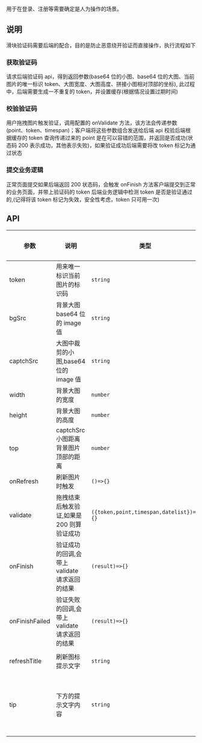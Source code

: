 用于在登录、注册等需要确定是人为操作的场景。

## 说明

滑块验证码需要后端的配合，目的是防止恶意绕开验证而直接操作，执行流程如下

### 获取验证码

请求后端验证码 api，得到返回参数(base64 位的小图、base64 位的大图、当前图片的唯一标识 token、大图宽度、大图高度、拼接小图相对顶部的坐标), 此过程中，后端需要生成一不重复的 token，并设置缓存(根据情况设置过期时间)

### 校验验证码

用户拖拽图片触发验证，调用配置的 onValidate 方法，该方法会传递参数(point、token、timespan)；客户端将这些参数组合发送给后端 api 校验后端根据缓存的 token 查询传递过来的 point 是在可以容错的范围，并返回是否成功(状态码 200 表示成功，其他表示失败)，如果验证成功后端需要将改 token 标记为通过状态

### 提交业务逻辑

正常页面提交如果后端返回 200 状态码，会触发 onFinish 方法客户端提交到正常的业务页面，并带上验证码的 token 后端业务逻辑中检测 token 是否是验证通过的,(记得将该 token 标记为失效，安全性考虑，token 只可用一次)

## API

| 参数 | 说明 | 类型 | 默认值 |
| --- | --- | --- | --- |
| token | 用来唯一标识当前图片的标识码 | `string` | - |
| bgSrc | 背景大图 base64 位的 image 值 | `string` | - |
| captchSrc | 大图中裁剪的小图,base64 位的 image 值 | `string` | - |
| width | 背景大图的宽度 | `number` | - |
| height | 背景大图的高度 | `number` | - |
| top | captchSrc 小图距离背景图片顶部的距离 | `number` | - |
| onRefresh | 刷新图片时触发 | `()=>{}` | - |
| validate | 拖拽结束后触发验证,如果是 200 则算验证成功 | `({token,point,timespan,datelist})=>{}` | - |
| onFinish | 验证成功的回调,会带上 validate 请求返回的结果 | `(result)=>{}` | - |
| onFinishFailed | 验证失败的回调,会带上 validate 请求返回的结果 | `(result)=>{}` | - |
| refreshTitle | 刷新图标提示文字 | `string` | `换一张` |
| tip | 下方的提示文字内容 | `string` | `向右滑动完成拼图` |
